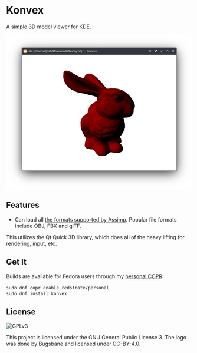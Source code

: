 # Konvex

A simple 3D model viewer for KDE.

![Screenshot](misc/screenshot.webp)

## Features

* Can load
  all [the formats supported by Assimp](https://github.com/assimp/assimp/blob/master/doc/Fileformats.md).
  Popular file formats include OBJ, FBX and glTF.

This utilizes the Qt Quick 3D library, which does all of the heavy lifting for
rendering, input, etc.

## Get It

Builds are available for Fedora users through
my [personal COPR](https://copr.fedorainfracloud.org/coprs/redstrate/personal/):

```shell
sudo dnf copr enable redstrate/personal 
sudo dnf install konvex
```

## License

![GPLv3](https://www.gnu.org/graphics/gplv3-127x51.png)

This project is licensed under the GNU General Public License 3. The logo was
done by Bugsbane and licensed under
CC-BY-4.0.
